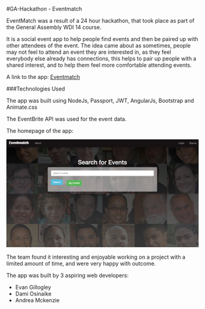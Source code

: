 #GA-Hackathon - Eventmatch

EventMatch was a result of a 24 hour hackathon, that took place as part of the General Assembly WDI 14 course.

It is a social event app to help people find events and then be paired up with other attendees of the event.  The idea came about as sometimes, people may not feel to attend an event they are interested in, as they feel everybody else already has connections, this helps to pair up people with a shared interest, and to help them feel more comfortable attending events.


A link to the app: [Eventmatch](http://eventmatch.herokuapp.com/#/search)

###Technologies Used

The app was built using NodeJs, Passport, JWT, AngularJs, Bootstrap and Animate.css

The EventBrite API was used for the event data.

The homepage of the app:

<img src="./public/images/Eventmatch_homepage.jpg">

The team found it interesting and enjoyable working on a project with a limited amount of time, and were very happy with outcome.

The app was built by 3 aspiring web developers:

* Evan Gillogley
* Dami Osinaike
* Andrea Mckenzie


